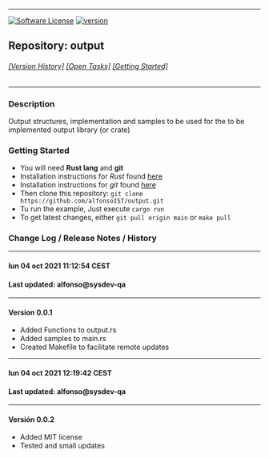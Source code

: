 -----------------------
[![Software License](https://img.shields.io/badge/license-MIT-brightgreen.svg)](LICENSE.md)
[![version](https://img.shields.io/badge/version-0.0.2-yellow.svg)](https://github.com/alfonsoIST/output)
## Repository: **output**<br>
###### [[Version History]](#history) [[Open Tasks]](#open) [[Getting Started]](#start)
-----------------------

### Description

Output structures, implementation and samples to be used for the to be implemented output library (or crate)

<a name="start"></a>
### Getting Started

* You will need **Rust lang** and **git**
* Installation instructions for *Rust* found [here](https://www.rust-lang.org/tools/install)
* Installation instructions for *git* found [here](https://git-scm.com/book/en/v2/Getting-Started-Installing-Git)
* Then clone this repository: ```git clone https://github.com/alfonsoIST/output.git```
* Tu run the example, Just execute ```cargo run```
* To get latest changes, either ```git pull origin main``` or ```make pull```




<a name="history"></a>
### Change Log / Release Notes / History

------------------------------------
#### lun 04 oct 2021 11:12:54 CEST
#### Last updated: alfonso@sysdev-qa
------------------------------------
#### Version 0.0.1

* Added Functions to output.rs
* Added samples to main.rs
* Created Makefile to facilitate remote updates

------------------------------------
#### lun 04 oct 2021 12:19:42 CEST
#### Last updated: alfonso@sysdev-qa
------------------------------------
#### Versión 0.0.2

* Added MIT license
* Tested and small updates



